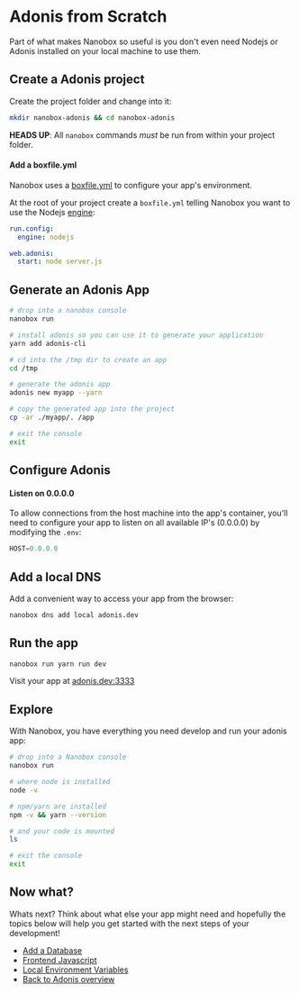 # Adonis from Scratch
Part of what makes Nanobox so useful is you don't even need Nodejs or Adonis installed on your local machine to use them.

## Create a Adonis project
Create the project folder and change into it:

```bash
mkdir nanobox-adonis && cd nanobox-adonis
```

**HEADS UP**: All `nanobox` commands *must* be run from within your project folder.

#### Add a boxfile.yml
Nanobox uses a <a href="https://docs.nanobox.io/boxfile/" target="\_blank">boxfile.yml</a> to configure your app's environment.

At the root of your project create a `boxfile.yml` telling Nanobox you want to use the Nodejs <a href="https://docs.nanobox.io/engines/" target="\_blank">engine</a>:

```yaml
run.config:
  engine: nodejs

web.adonis:
  start: node server.js
```

## Generate an Adonis App

```bash
# drop into a nanobox console
nanobox run

# install adonis so you can use it to generate your application
yarn add adonis-cli

# cd into the /tmp dir to create an app
cd /tmp

# generate the adonis app
adonis new myapp --yarn

# copy the generated app into the project
cp -ar ./myapp/. /app

# exit the console
exit
```

## Configure Adonis

#### Listen on 0.0.0.0
To allow connections from the host machine into the app's container, you'll need to configure your app to listen on all available IP's (0.0.0.0) by modifying the `.env`:

```javascript
HOST=0.0.0.0
```

## Add a local DNS
Add a convenient way to access your app from the browser:

```bash
nanobox dns add local adonis.dev
```

## Run the app

```bash
nanobox run yarn run dev
```

Visit your app at <a href="http://adonis.dev:3333" target="\_blank">adonis.dev:3333</a>

## Explore
With Nanobox, you have everything you need develop and run your adonis app:

```bash
# drop into a Nanobox console
nanobox run

# where node is installed
node -v

# npm/yarn are installed
npm -v && yarn --version

# and your code is mounted
ls

# exit the console
exit
```

## Now what?
Whats next? Think about what else your app might need and hopefully the topics below will help you get started with the next steps of your development!

* [Add a Database](/nodejs/adonis/add-a-database)
* [Frontend Javascript](/nodejs/adonis/frontend-javascript)
* [Local Environment Variables](/nodejs/adonis/local-evars)
* [Back to Adonis overview](/nodejs/adonis)
